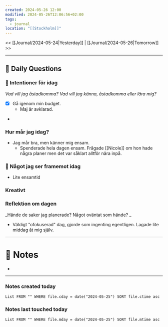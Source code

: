 ```yaml
---
created: 2024-05-26 12:00
modified: 2024-05-26T12:06:56+02:00
tags:
  - journal
location: "[[Stockholm]]"
---
```


<< [[Journal/2024-05-24|Yesterday]] | [[Journal/2024-05-26|Tomorrow]] >>

---
## 📅 Daily Questions
### 🚀  Intentioner för idag
_Vad vill jag åstadkomma? Vad vill jag känna, åstadkomma eller lära mig?_
- [x] Gå igenom min budget.
	- Maj är avklarad.
- 
### Hur mår jag idag?
- Jag mår bra, men känner mig ensam.
	- Spenderade hela dagen ensam. Frågade [[Nicole]] om hon hade några planer men det var såklart alltför nära inpå.

### 🙌 Något jag ser framemot idag
- Lite ensamtid

### Kreativt

### Reflektion om dagen
_Hände de saker jag planerade? Något oväntat som hände? _
- Väldigt "ofokuserad" dag, gjorde som ingenting egentligen. Lagade lite middag åt mig själv.

---
# 📝 Notes
- 
---
### Notes created today
```dataview
List FROM "" WHERE file.cday = date("2024-05-25") SORT file.ctime asc
```
### Notes last touched today
```dataview
List FROM "" WHERE file.mday = date("2024-05-25") SORT file.mtime asc
```